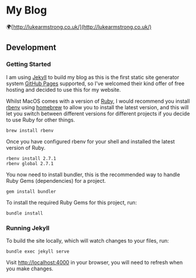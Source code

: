 # My Blog

🌍[http://lukearmstrong.co.uk/](http://lukearmstrong.co.uk/)


## Development

### Getting Started

I am using [Jekyll](https://jekyllrb.com/) to build my blog as this is the first static site generator system [GitHub Pages](https://pages.github.com/) supported, so I've welcomed their kind offer of free hosting and decided to use this for my website.

Whilst MacOS comes with a version of [Ruby](https://www.ruby-lang.org/en/), I would recommend you install [rbenv](https://github.com/rbenv/rbenv) using [homebrew](https://brew.sh/) to allow you to install the latest version, and this will let you switch between different versions for different projects if you decide to use Ruby for other things.

```
brew install rbenv
```

Once you have configured rbenv for your shell and installed the latest version of Ruby.

```
rbenv install 2.7.1
rbenv global 2.7.1
```

You now need to install bundler, this is the recommended way to handle Ruby Gems (dependencies) for a project.

```
gem install bundler
```

To install the required Ruby Gems for this project, run:

```
bundle install
```

### Running Jekyll

To build the site locally, which will watch changes to your files, run:

```
bundle exec jekyll serve
```

Visit [http://localhost:4000](http://localhost:4000/) in your browser, you will need to refresh when you make changes.
